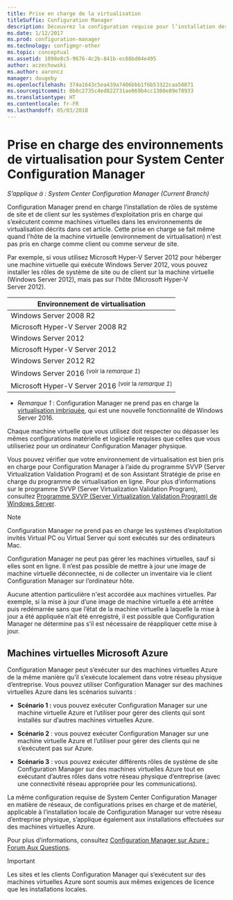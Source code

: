 ```yaml
---
title: Prise en charge de la virtualisation
titleSuffix: Configuration Manager
description: Découvrez la configuration requise pour l’installation des rôles système de site et du client System Center Configuration Manager dans un environnement de virtualisation.
ms.date: 1/12/2017
ms.prod: configuration-manager
ms.technology: configmgr-other
ms.topic: conceptual
ms.assetid: 1098e8c5-9676-4c2b-841b-ec88bd04e495
author: aczechowski
ms.author: aaroncz
manager: dougeby
ms.openlocfilehash: 374a1643c5ea439a7406bbb1f6b53322caa50871
ms.sourcegitcommit: 0b0c2735c4ed822731ae069b4cc1380e89e78933
ms.translationtype: HT
ms.contentlocale: fr-FR
ms.lasthandoff: 05/03/2018
---
```

# <a name="support-for-virtualization-environments-for-system-center-configuration-manager"></a>Prise en charge des environnements de virtualisation pour System Center Configuration Manager

*S’applique à : System Center Configuration Manager (Current Branch)*

Configuration Manager prend en charge l’installation de rôles de système de site et de client sur les systèmes d’exploitation pris en charge qui s’exécutent comme machines virtuelles dans les environnements de virtualisation décrits dans cet article. Cette prise en charge se fait même quand l'hôte de la machine virtuelle (environnement de virtualisation) n'est pas pris en charge comme client ou comme serveur de site.  

 Par exemple, si vous utilisez Microsoft Hyper-V Server 2012 pour héberger une machine virtuelle qui exécute Windows Server 2012, vous pouvez installer les rôles de système de site ou de client sur la machine virtuelle (Windows Server 2012), mais pas sur l’hôte (Microsoft Hyper-V Server 2012).  

|Environnement de virtualisation|  
|--------------------------------|  
|Windows Server 2008 R2|  
|Microsoft Hyper-V Server 2008 R2|  
|Windows Server 2012|  
|Microsoft Hyper-V Server 2012|  
|Windows Server 2012 R2|
|Windows Server 2016 <sup>(voir la *remarque 1*)</sup>|
|Microsoft Hyper-V Server 2016 <sup>(voir la *remarque 1*)|
-  *Remarque 1* : Configuration Manager ne prend pas en charge la [virtualisation imbriquée](https://technet.microsoft.com/windows-server-docs/compute/hyper-v/what-s-new-in-hyper-v-on-windows#a-namebkmknestedanested-virtualization-new), qui est une nouvelle fonctionnalité de Windows Server 2016.


 Chaque machine virtuelle que vous utilisez doit respecter ou dépasser les mêmes configurations matérielle et logicielle requises que celles que vous utiliseriez pour un ordinateur Configuration Manager physique.  

 Vous pouvez vérifier que votre environnement de virtualisation est bien pris en charge pour Configuration Manager à l’aide du programme SVVP (Server Virtualization Validation Program) et de son Assistant Stratégie de prise en charge du programme de virtualisation en ligne. Pour plus d’informations sur le programme SVVP (Server Virtualization Validation Program), consultez [Programme SVVP (Server Virtualization Validation Program) de Windows Server](https://www.windowsservercatalog.com/svvp.aspx).  

> [!NOTE]  
>  Configuration Manager ne prend pas en charge les systèmes d’exploitation invités Virtual PC ou Virtual Server qui sont exécutés sur des ordinateurs Mac.  

Configuration Manager ne peut pas gérer les machines virtuelles, sauf si elles sont en ligne. Il n’est pas possible de mettre à jour une image de machine virtuelle déconnectée, ni de collecter un inventaire via le client Configuration Manager sur l’ordinateur hôte.  

Aucune attention particulière n'est accordée aux machines virtuelles. Par exemple, si la mise à jour d’une image de machine virtuelle a été arrêtée puis redémarrée sans que l’état de la machine virtuelle à laquelle la mise à jour a été appliquée n’ait été enregistré, il est possible que Configuration Manager ne détermine pas s’il est nécessaire de réappliquer cette mise à jour.  

##  <a name="bkmk_Azure"></a> Machines virtuelles Microsoft Azure  
 Configuration Manager peut s’exécuter sur des machines virtuelles Azure de la même manière qu’il s’exécute localement dans votre réseau physique d’entreprise. Vous pouvez utiliser Configuration Manager sur des machines virtuelles Azure dans les scénarios suivants :  

-   **Scénario 1 :** vous pouvez exécuter Configuration Manager sur une machine virtuelle Azure et l’utiliser pour gérer des clients qui sont installés sur d’autres machines virtuelles Azure.  

-   **Scénario 2** : vous pouvez exécuter Configuration Manager sur une machine virtuelle Azure et l’utiliser pour gérer des clients qui ne s’exécutent pas sur Azure.  

-   **Scénario 3** : vous pouvez exécuter différents rôles de système de site Configuration Manager sur des machines virtuelles Azure tout en exécutant d’autres rôles dans votre réseau physique d’entreprise (avec une connectivité réseau appropriée pour les communications).  

La même configuration requise de System Center Configuration Manager en matière de réseaux, de configurations prises en charge et de matériel, applicable à l’installation locale de Configuration Manager sur votre réseau d’entreprise physique, s’applique également aux installations effectuées sur des machines virtuelles Azure.  

Pour plus d’informations, consultez [Configuration Manager sur Azure : Forum Aux Questions](/sccm/core/understand/configuration-manager-on-azure).

> [!IMPORTANT]  
>  Les sites et les clients Configuration Manager qui s’exécutent sur des machines virtuelles Azure sont soumis aux mêmes exigences de licence que les installations locales.  
